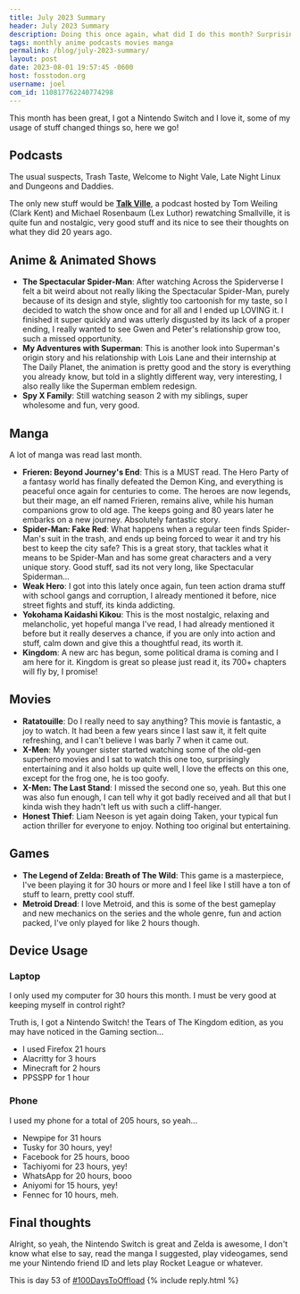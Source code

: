 ```yaml
---
title: July 2023 Summary
header: July 2023 Summary
description: Doing this once again, what did I do this month? Surprisingly a lot, when it comes to media, not much when it comes to productivity, but hey, we are on vacations!
tags: monthly anime podcasts movies manga
permalink: /blog/july-2023-summary/
layout: post
date: 2023-08-01 19:57:45 -0600
host: fosstodon.org
username: joel
com_id: 110817762240774298
---
```


This month has been great, I got a Nintendo Switch and I love it, some of my usage of stuff changed things so, here we go!

## Podcasts

The usual suspects, Trash Taste, Welcome to Night Vale, Late Night Linux and Dungeons and Daddies.

The only new stuff would be **[Talk Ville](https://www.talkvillepodcast.com)**, a podcast hosted by Tom Weiling (Clark Kent) and Michael Rosenbaum (Lex Luthor) rewatching Smallville, it is quite fun and nostalgic, very good stuff and its nice to see their thoughts on what they did 20 years ago.

## Anime & Animated Shows

- **The Spectacular Spider-Man**: After watching Across the Spiderverse I felt a bit weird about not really liking the Spectacular Spider-Man, purely because of its design and style, slightly too cartoonish for my taste, so I decided to watch the show once and for all and I ended up LOVING it. I finished it super quickly and was utterly disgusted by its lack of a proper ending, I really wanted to see Gwen and Peter's relationship grow too, such a missed opportunity.
- **My Adventures with Superman**: This is another look into Superman's origin story and his relationship with Lois Lane and their internship at The Daily Planet, the animation is pretty good and the story is everything you already know, but told in a slightly different way, very interesting, I also really like the Superman emblem redesign.
- **Spy X Family**: Still watching season 2 with my siblings, super wholesome and fun, very good.

## Manga

A lot of manga was read last month.

- **Frieren: Beyond Journey's End**: This is a MUST read. The Hero Party of a fantasy world has finally defeated the Demon King, and everything is peaceful once again for centuries to come. The heroes are now legends, but their mage, an elf named Frieren, remains alive, while his human companions grow to old age. The keeps going and 80 years later he embarks on a new journey. Absolutely fantastic story.
- **Spider-Man: Fake Red**: What happens when a regular teen finds Spider-Man's suit in the trash, and ends up being forced to wear it and try his best to keep the city safe? This is a great story, that tackles what it means to be Spider-Man and has some great characters and a very unique story. Good stuff, sad its not very long, like Spectacular Spiderman...
- **Weak Hero**: I got into this lately once again, fun teen action drama stuff with school gangs and corruption, I already mentioned it before, nice street fights and stuff, its kinda addicting.
- **Yokohama Kaidashi Kikou**: This is the most nostalgic, relaxing and melancholic, yet hopeful manga I've read, I had already mentioned it before but it really deserves a chance, if you are only into action and stuff, calm down and give this a thoughtful read, its worth it.
- **Kingdom**: A new arc has begun, some political drama is coming and I am here for it. Kingdom is great so please just read it, its 700+ chapters will fly by, I promise!

## Movies

- **Ratatouille**: Do I really need to say anything? This movie is fantastic, a joy to watch. It had been a few years since I last saw it, it felt quite refreshing, and I can't believe I was barly 7 when it came out.
- **X-Men**: My younger sister started watching some of the old-gen superhero movies and I sat to watch this one too, surprisingly entertaining and it also holds up quite well, I love the effects on this one, except for the frog one, he is too goofy.
- **X-Men: The Last Stand**: I missed the second one so, yeah. But this one was also fun enough, I can tell why it got badly received and all that but I kinda wish they hadn't left us with such a cliff-hanger.
- **Honest Thief**: Liam Neeson is yet again doing Taken, your typical fun action thriller for everyone to enjoy. Nothing too original but entertaining.

## Games

- **The Legend of Zelda: Breath of The Wild**: This game is a masterpiece, I've been playing it for 30 hours or more and I feel like I still have a ton of stuff to learn, pretty cool stuff.
- **Metroid Dread**: I love Metroid, and this is some of the best gameplay and new mechanics on the series and the whole genre, fun and action packed, I've only played for like 2 hours though.

## Device Usage

### Laptop

I only used my computer for 30 hours this month. I must be very good at keeping myself in control right?

Truth is, I got a Nintendo Switch! the Tears of The Kingdom edition, as you may have noticed in the Gaming section...

- I used Firefox 21 hours
- Alacritty for 3 hours
- Minecraft for 2 hours
- PPSSPP for 1 hour

### Phone

I used my phone for a total of 205 hours, so yeah...

- Newpipe for 31 hours
- Tusky for 30 hours, yey!
- Facebook for 25 hours, booo
- Tachiyomi for 23 hours, yey!
- WhatsApp for 20 hours, booo
- Aniyomi for 15 hours, yey!
- Fennec for 10 hours, meh.


## Final thoughts

Alright, so yeah, the Nintendo Switch is great and Zelda is awesome, I don't know what else to say, read the manga I suggested, play videogames, send me your Nintendo friend ID and lets play Rocket League or whatever.

This is day 53 of [#100DaysToOffload](https://100daystooffload.com)
{% include reply.html %}
